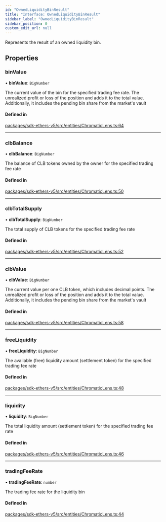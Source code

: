 ```yaml
---
id: "OwnedLiquidityBinResult"
title: "Interface: OwnedLiquidityBinResult"
sidebar_label: "OwnedLiquidityBinResult"
sidebar_position: 0
custom_edit_url: null
---
```


Represents the result of an owned liquidity bin.

## Properties

### binValue

• **binValue**: `BigNumber`

The current value of the bin for the specified trading fee rate.
The unrealized profit or loss of the position and adds it to the total value.
Additionally, it includes the pending bin share from the market's vault

#### Defined in

[packages/sdk-ethers-v5/src/entities/ChromaticLens.ts:64](https://github.com/chromatic-protocol/sdk/blob/ebf2a16/packages/sdk-ethers-v5/src/entities/ChromaticLens.ts#L64)

___

### clbBalance

• **clbBalance**: `BigNumber`

The balance of CLB tokens owned by the owner for the specified trading fee rate

#### Defined in

[packages/sdk-ethers-v5/src/entities/ChromaticLens.ts:50](https://github.com/chromatic-protocol/sdk/blob/ebf2a16/packages/sdk-ethers-v5/src/entities/ChromaticLens.ts#L50)

___

### clbTotalSupply

• **clbTotalSupply**: `BigNumber`

The total supply of CLB tokens for the specified trading fee rate

#### Defined in

[packages/sdk-ethers-v5/src/entities/ChromaticLens.ts:52](https://github.com/chromatic-protocol/sdk/blob/ebf2a16/packages/sdk-ethers-v5/src/entities/ChromaticLens.ts#L52)

___

### clbValue

• **clbValue**: `BigNumber`

The current value per one CLB token, which includes decimal points.
The unrealized profit or loss of the position and adds it to the total value.
Additionally, it includes the pending bin share from the market's vault

#### Defined in

[packages/sdk-ethers-v5/src/entities/ChromaticLens.ts:58](https://github.com/chromatic-protocol/sdk/blob/ebf2a16/packages/sdk-ethers-v5/src/entities/ChromaticLens.ts#L58)

___

### freeLiquidity

• **freeLiquidity**: `BigNumber`

The available (free) liquidity amount (settlement token) for the specified trading fee rate

#### Defined in

[packages/sdk-ethers-v5/src/entities/ChromaticLens.ts:48](https://github.com/chromatic-protocol/sdk/blob/ebf2a16/packages/sdk-ethers-v5/src/entities/ChromaticLens.ts#L48)

___

### liquidity

• **liquidity**: `BigNumber`

The total liquidity amount (settlement token) for the specified trading fee rate

#### Defined in

[packages/sdk-ethers-v5/src/entities/ChromaticLens.ts:46](https://github.com/chromatic-protocol/sdk/blob/ebf2a16/packages/sdk-ethers-v5/src/entities/ChromaticLens.ts#L46)

___

### tradingFeeRate

• **tradingFeeRate**: `number`

The trading fee rate for the liquidity bin

#### Defined in

[packages/sdk-ethers-v5/src/entities/ChromaticLens.ts:44](https://github.com/chromatic-protocol/sdk/blob/ebf2a16/packages/sdk-ethers-v5/src/entities/ChromaticLens.ts#L44)
